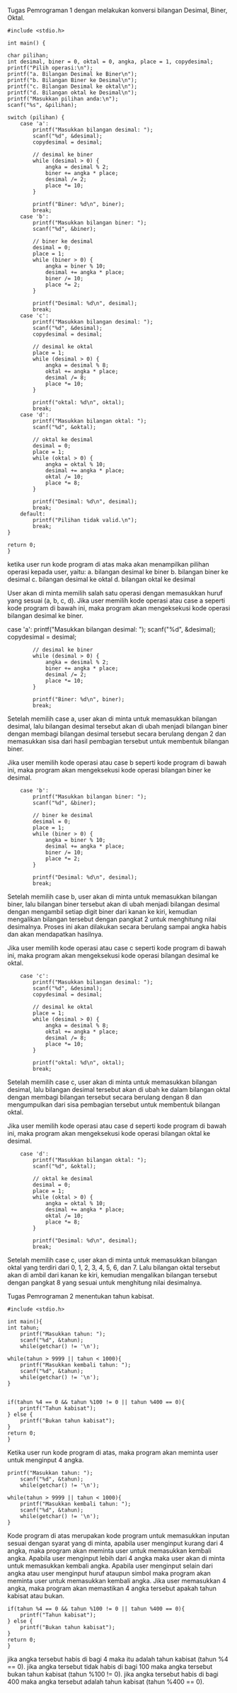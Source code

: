 Tugas Pemrograman 1 dengan melakukan konversi bilangan Desimal, Biner, Oktal.
  
    #include <stdio.h>

    int main() {

    char pilihan;
    int desimal, biner = 0, oktal = 0, angka, place = 1, copydesimal;
    printf("Pilih operasi:\n");
    printf("a. Bilangan Desimal ke Biner\n");
    printf("b. Bilangan Biner ke Desimal\n");
    printf("c. Bilangan Desimal ke oktal\n");
    printf("d. Bilangan oktal ke Desimal\n");
    printf("Masukkan pilihan anda:\n");
    scanf("%s", &pilihan);

    switch (pilihan) {
        case 'a':
            printf("Masukkan bilangan desimal: ");
            scanf("%d", &desimal);
            copydesimal = desimal;

            // desimal ke biner
            while (desimal > 0) {
                angka = desimal % 2;
                biner += angka * place;
                desimal /= 2;
                place *= 10;
            }

            printf("Biner: %d\n", biner);
            break;
        case 'b':
            printf("Masukkan bilangan biner: ");
            scanf("%d", &biner);

            // biner ke desimal
            desimal = 0;
            place = 1;
            while (biner > 0) {
                angka = biner % 10;
                desimal += angka * place;
                biner /= 10;
                place *= 2;
            }

            printf("Desimal: %d\n", desimal);
            break;
        case 'c':
            printf("Masukkan bilangan desimal: ");
            scanf("%d", &desimal);
            copydesimal = desimal;

            // desimal ke oktal
            place = 1;
            while (desimal > 0) {
                angka = desimal % 8;
                oktal += angka * place;
                desimal /= 8;
                place *= 10;
            }

            printf("oktal: %d\n", oktal);
            break;
        case 'd':
            printf("Masukkan bilangan oktal: ");
            scanf("%d", &oktal);

            // oktal ke desimal
            desimal = 0;
            place = 1;
            while (oktal > 0) {
                angka = oktal % 10;
                desimal += angka * place;
                oktal /= 10;
                place *= 8;
            }

            printf("Desimal: %d\n", desimal);
            break;
        default:
            printf("Pilihan tidak valid.\n");
            break;
    }

    return 0;
    }

ketika user run kode program di atas maka akan menampilkan pilihan operasi kepada user, yaitu:
a. bilangan desimal ke biner
b. bilangan biner ke desimal
c. bilangan desimal ke oktal
d. bilangan oktal ke desimal

User akan di minta memilih salah satu operasi dengan memasukkan huruf yang sesuai (a, b, c, d).
Jika user memilih kode operasi atau case a seperti kode program di bawah ini, maka program akan mengeksekusi kode operasi bilangan desimal ke biner.

case 'a':
            printf("Masukkan bilangan desimal: ");
            scanf("%d", &desimal);
            copydesimal = desimal;

            // desimal ke biner
            while (desimal > 0) {
                angka = desimal % 2;
                biner += angka * place;
                desimal /= 2;
                place *= 10;
            }

            printf("Biner: %d\n", biner);
            break;

Setelah memilih case a, user akan di minta untuk memasukkan bilangan desimal, lalu bilangan desimal tersebut akan di ubah menjadi bilangan biner dengan membagi bilangan desimal tersebut secara berulang dengan 2 dan memasukkan sisa dari hasil pembagian tersebut untuk membentuk bilangan biner.

Jika user memilih kode operasi atau case b seperti kode program di bawah ini, maka program akan mengeksekusi kode operasi bilangan biner ke desimal.

        case 'b':
            printf("Masukkan bilangan biner: ");
            scanf("%d", &biner);

            // biner ke desimal
            desimal = 0;
            place = 1;
            while (biner > 0) {
                angka = biner % 10;
                desimal += angka * place;
                biner /= 10;
                place *= 2;
            }

            printf("Desimal: %d\n", desimal);
            break;

Setelah memilih case b, user akan di minta untuk memasukkan bilangan biner, lalu bilangan biner tersebut akan di ubah menjadi bilangan desimal dengan mengambil setiap digit biner dari kanan ke kiri, kemudian mengalikan bilangan tersebut dengan pangkat 2 untuk menghitung nilai desimalnya. Proses ini akan dilakukan secara berulang sampai angka habis dan akan mendapatkan hasilnya.

Jika user memilih kode operasi atau case c seperti kode program di bawah ini, maka program akan mengeksekusi kode operasi bilangan desimal ke oktal.

        case 'c':
            printf("Masukkan bilangan desimal: ");
            scanf("%d", &desimal);
            copydesimal = desimal;

            // desimal ke oktal
            place = 1;
            while (desimal > 0) {
                angka = desimal % 8;
                oktal += angka * place;
                desimal /= 8;
                place *= 10;
            }

            printf("oktal: %d\n", oktal);
            break;

Setelah memilih case c, user akan di minta untuk memasukkan bilangan desimal, lalu bilangan desimal tersebut akan di ubah ke dalam bilangan oktal dengan membagi bilangan tersebut secara berulang dengan 8 dan mengumpulkan dari sisa pembagian tersebut untuk membentuk bilangan oktal.

Jika user memilih kode operasi atau case d seperti kode program di bawah ini, maka program akan mengeksekusi kode operasi bilangan oktal ke desimal.

        case 'd':
            printf("Masukkan bilangan oktal: ");
            scanf("%d", &oktal);

            // oktal ke desimal
            desimal = 0;
            place = 1;
            while (oktal > 0) {
                angka = oktal % 10;
                desimal += angka * place;
                oktal /= 10;
                place *= 8;
            }

            printf("Desimal: %d\n", desimal);
            break;

Setelah memilih case c, user akan di minta untuk memasukkan bilangan oktal yang terdiri dari  0, 1, 2, 3, 4, 5, 6, dan 7. Lalu bilangan oktal tersebut akan di ambil dari kanan ke kiri, kemudian mengalikan bilangan tersebut dengan pangkat 8 yang sesuai untuk menghitung nilai desimalnya.

Tugas Pemrograman 2 menentukan tahun kabisat.

    #include <stdio.h>

    int main(){
    int tahun;
        printf("Masukkan tahun: ");
        scanf("%d", &tahun);
        while(getchar() != '\n');

    while(tahun > 9999 || tahun < 1000){
        printf("Masukkan kembali tahun: ");
        scanf("%d", &tahun);
        while(getchar() != '\n');
    }
        

    if(tahun %4 == 0 && tahun %100 != 0 || tahun %400 == 0){
        printf("Tahun kabisat");
    } else {
        printf("Bukan tahun kabisat");
    }
    return 0;
    }

Ketika user run kode program di atas, maka program akan meminta user untuk menginput 4 angka.

    printf("Masukkan tahun: ");
        scanf("%d", &tahun);
        while(getchar() != '\n');

    while(tahun > 9999 || tahun < 1000){
        printf("Masukkan kembali tahun: ");
        scanf("%d", &tahun);
        while(getchar() != '\n');
    }

Kode program di atas merupakan kode program untuk memasukkan inputan sesuai dengan syarat yang di minta, apabila user menginput kurang dari 4 angka, maka program akan meminta user untuk memasukkan kembali angka. Apabila user menginput lebih dari 4 angka maka user akan di minta untuk memasukkan kembali angka. Apabila user menginput selain dari angka atau user menginput huruf ataupun simbol maka program akan meminta user untuk memasukkan kembali angka.
Jika user memasukkan 4 angka, maka program akan memastikan 4 angka tersebut apakah tahun kabisat atau bukan.

    if(tahun %4 == 0 && tahun %100 != 0 || tahun %400 == 0){
        printf("Tahun kabisat");
    } else {
        printf("Bukan tahun kabisat");
    }
    return 0;
    }

jika angka tersebut habis di bagi 4 maka itu adalah tahun kabisat (tahun %4 == 0).
jika angka tersebut tidak habis di bagi 100 maka angka tersebut bukan tahun kabisat (tahun %100 != 0).
jika angka tersebut habis di bagi 400 maka angka tersebut adalah tahun kabisat (tahun %400 == 0). 
